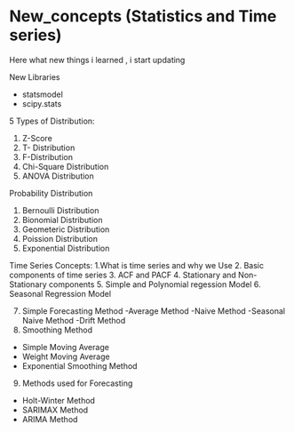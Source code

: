 # New_concepts (Statistics and Time series)
Here what new things i learned , i start updating 

New Libraries
- statsmodel
- scipy.stats


5 Types of Distribution:
1. Z-Score
2. T- Distribution
3. F-Distribution
4. Chi-Square Distribution
5. ANOVA Distribution

Probability Distribution
1. Bernoulli Distribution
2. Bionomial Distribution
3. Geometeric Distribution
4. Poission Distribution
5. Exponential Distribution

Time Series Concepts:
1.What is time series and why we Use
2. Basic components of time series
3. ACF and PACF
4. Stationary and Non-Stationary components
5. Simple and Polynomial regession Model
6. Seasonal Regression Model

7. Simple Forecasting Method
 -Average Method
 -Naive Method
 -Seasonal Naive Method
 -Drift Method
8. Smoothing Method
- Simple Moving Average
- Weight Moving Average
- Exponential Smoothing Method
9. Methods used for Forecasting
- Holt-Winter Method
- SARIMAX Method
- ARIMA Method


